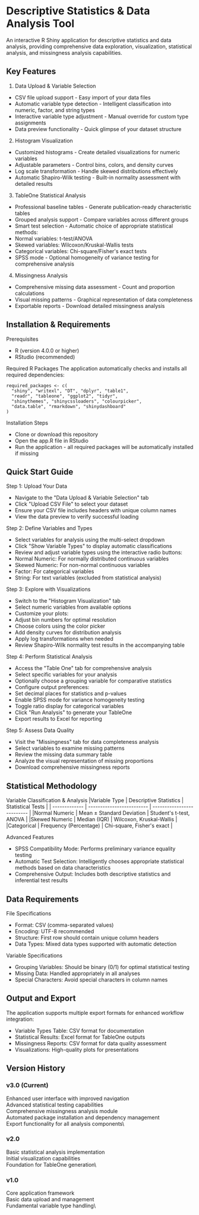 # Descriptive Statistics & Data Analysis Tool
An interactive R Shiny application for descriptive statistics and data analysis, providing comprehensive data exploration, visualization, statistical analysis, and missingness analysis capabilities.

## Key Features
1. Data Upload & Variable Selection
* CSV file upload support - Easy import of your data files
* Automatic variable type detection - Intelligent classification into numeric, factor, and string types
* Interactive variable type adjustment - Manual override for custom type assignments
* Data preview functionality - Quick glimpse of your dataset structure

2. Histogram Visualization
* Customized histograms - Create detailed visualizations for numeric variables
* Adjustable parameters - Control bins, colors, and density curves
* Log scale transformation - Handle skewed distributions effectively
* Automatic Shapiro-Wilk testing - Built-in normality assessment with detailed results

3. TableOne Statistical Analysis
* Professional baseline tables - Generate publication-ready characteristic tables
* Grouped analysis support - Compare variables across different groups
* Smart test selection - Automatic choice of appropriate statistical methods:
* Normal variables: t-test/ANOVA
* Skewed variables: Wilcoxon/Kruskal-Wallis tests
* Categorical variables: Chi-square/Fisher's exact tests
* SPSS mode - Optional homogeneity of variance testing for comprehensive analysis

4. Missingness Analysis
* Comprehensive missing data assessment - Count and proportion calculations
* Visual missing patterns - Graphical representation of data completeness
* Exportable reports - Download detailed missingness analysis

## Installation & Requirements
Prerequisites
* R (version 4.0.0 or higher)
* RStudio (recommended)

Required R Packages
The application automatically checks and installs all required dependencies:

```
required_packages <- c(
  "shiny", "writexl", "DT", "dplyr", "table1", 
  "readr", "tableone", "ggplot2", "tidyr", 
  "shinythemes", "shinycssloaders", "colourpicker", 
  "data.table", "rmarkdown", "shinydashboard"
)

```
Installation Steps
* Clone or download this repository
* Open the app.R file in RStudio
* Run the application - all required packages will be automatically installed if missing

## Quick Start Guide
Step 1: Upload Your Data
* Navigate to the "Data Upload & Variable Selection" tab
* Click "Upload CSV File" to select your dataset
* Ensure your CSV file includes headers with unique column names
* View the data preview to verify successful loading

Step 2: Define Variables and Types
* Select variables for analysis using the multi-select dropdown
* Click "Show Variable Types" to display automatic classifications
* Review and adjust variable types using the interactive radio buttons:
* Normal Numeric: For normally distributed continuous variables
* Skewed Numeric: For non-normal continuous variables
* Factor: For categorical variables
* String: For text variables (excluded from statistical analysis)

Step 3: Explore with Visualizations
* Switch to the "Histogram Visualization" tab
* Select numeric variables from available options
* Customize your plots:
* Adjust bin numbers for optimal resolution
* Choose colors using the color picker
* Add density curves for distribution analysis
* Apply log transformations when needed
* Review Shapiro-Wilk normality test results in the accompanying table

Step 4: Perform Statistical Analysis
* Access the "Table One" tab for comprehensive analysis
* Select specific variables for your analysis
* Optionally choose a grouping variable for comparative statistics
* Configure output preferences:
* Set decimal places for statistics and p-values
* Enable SPSS mode for variance homogeneity testing
* Toggle ratio display for categorical variables
* Click "Run Analysis" to generate your TableOne
* Export results to Excel for reporting

Step 5: Assess Data Quality
* Visit the "Missingness" tab for data completeness analysis
* Select variables to examine missing patterns
* Review the missing data summary table
* Analyze the visual representation of missing proportions
* Download comprehensive missingness reports

## Statistical Methodology
Variable Classification & Analysis
|Variable Type	 |  Descriptive Statistics 	|  Statistical Tests         |
| ------------- | -------------------------  | -------------------------- |
|Normal Numeric |	Mean ± Standard Deviation  |	Student's t-test, ANOVA   |
|Skewed Numeric |	Median (IQR)	            | Wilcoxon, Kruskal-Wallis   |
|Categorical	 | Frequency (Percentage)	   | Chi-square, Fisher's exact |

Advanced Features
* SPSS Compatibility Mode: Performs preliminary variance equality testing
* Automatic Test Selection: Intelligently chooses appropriate statistical methods based on data characteristics
* Comprehensive Output: Includes both descriptive statistics and inferential test results

## Data Requirements
File Specifications
* Format: CSV (comma-separated values)
* Encoding: UTF-8 recommended
* Structure: First row should contain unique column headers
* Data Types: Mixed data types supported with automatic detection

Variable Specifications
* Grouping Variables: Should be binary (0/1) for optimal statistical testing
* Missing Data: Handled appropriately in all analyses
* Special Characters: Avoid special characters in column names

## Output and Export
The application supports multiple export formats for enhanced workflow integration:
* Variable Types Table: CSV format for documentation
* Statistical Results: Excel format for TableOne outputs
* Missingness Reports: CSV format for data quality assessment
* Visualizations: High-quality plots for presentations

## Version History
### v3.0 (Current)
Enhanced user interface with improved navigation\
Advanced statistical testing capabilities\
Comprehensive missingness analysis module\
Automated package installation and dependency management\
Export functionality for all analysis components\

### v2.0
Basic statistical analysis implementation\
Initial visualization capabilities\
Foundation for TableOne generation\

### v1.0
Core application framework\
Basic data upload and management\
Fundamental variable type handling\


